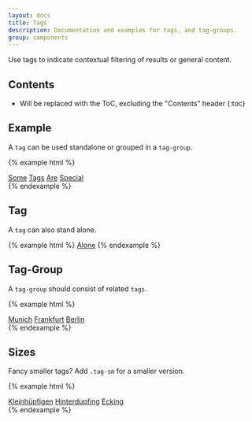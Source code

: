 ```yaml
---
layout: docs
title: Tags
description: Documentation and examples for tags, and tag-groups.
group: components
---
```


Use tags to indicate contextual filtering of results or general content.

## Contents

* Will be replaced with the ToC, excluding the "Contents" header
{:toc}

## Example

A `tag` can be used standalone or grouped in a `tag-group`.

{% example html %}
<div class="tag-group">
  <a href="#" class="tag">Some</a>
  <a href="#" class="tag">Tags</a>
  <a href="#" class="tag">Are</a>
  <a href="#" class="tag">Special</a>
</div>
{% endexample %}

## Tag

A `tag` can also stand alone.

{% example html %}
<a href="#" class="tag">Alone</a>
{% endexample %}

## Tag-Group

A `tag-group` should consist of related `tags`.

{% example html %}
<div class="tag-group">
  <a href="#" class="tag">Munich</a>
  <a href="#" class="tag">Frankfurt</a>
  <a href="#" class="tag">Berlin</a>
</div>
{% endexample %}

## Sizes

Fancy smaller tags? Add `.tag-sm` for a smaller version.

{% example html %}
<div class="tag-group">
  <a href="#" class="tag tag-sm">Kleinhüpfigen</a>
  <a href="#" class="tag tag-sm">Hinterdupfing</a>
  <a href="#" class="tag tag-sm">Ecking</a>
</div>
{% endexample %}
